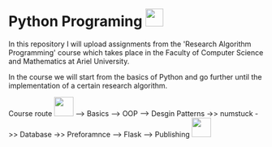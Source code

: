 # Python Programing <img src="https://cdn-icons-png.flaticon.com/512/3098/3098090.png" width="35"> 
In this repository I will upload assignments from
the 'Research Algorithm Programming' course which takes
place in the Faculty of Computer Science and Mathematics at Ariel University.

In the course we will start from the basics of Python
and go further until the implementation of a certain research algorithm.

Course route  <img src="https://cdn-icons-png.flaticon.com/512/5200/5200936.png" width="38">  --> Basics --> OOP --> Desgin Patterns ->> numstuck ->> Database ->> Preforamnce --> Flask --> Publishing  <img src="https://cdn-icons-png.flaticon.com/512/8797/8797118.png" width="38">





